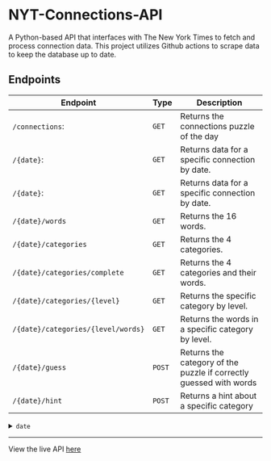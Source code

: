 # NYT-Connections-API

A Python-based API that interfaces with The New York Times to fetch and process connection data. This project utilizes Github actions to scrape data to keep the database up to date.

## Endpoints
| Endpoint | Type | Description |
| --------- | ------ | ---------|
| `/connections`: | `GET` | Returns the connections puzzle of the day |
| `/{date}`: | `GET` | Returns data for a specific connection by date. |
| `/{date}`: | `GET` | Returns data for a specific connection by date. |
| `/{date}/words` | `GET` | Returns the 16 words. |
| `/{date}/categories` | `GET` | Returns the 4 categories. |
| `/{date}/categories/complete` | `GET` | Returns the 4 categories and their words. |
| `/{date}/categories/{level}` | `GET` | Returns the specific category by level. |
| `/{date}/categories/{level/words}` | `GET` | Returns the words in a specific category by level. |
| `/{date}/guess` | `POST` | Returns the category of the puzzle if correctly guessed with words |
| `/{date}/hint` | `POST` | Returns a hint about a specific category |

<details>
<summary><code>date</code></summary>
<br>
Format: <code>YYYY-MM-DD</code>
</details>

---

View the live API [here](https://nyt-connections.up.railway.app/)
